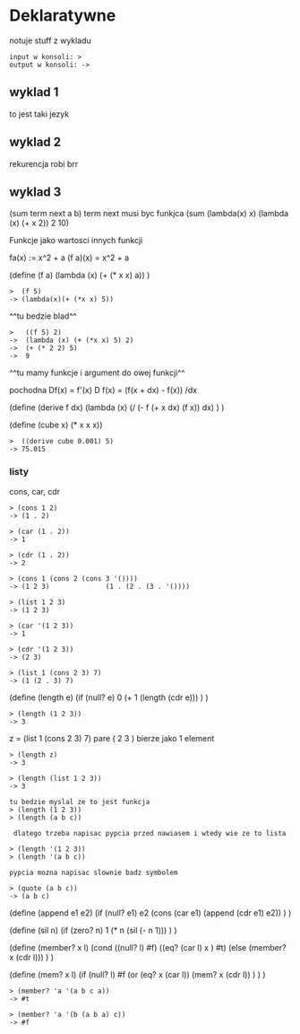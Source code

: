 # Deklaratywne

notuje stuff z wykladu

```rkt
input w konsoli: >
output w konsoli: ->
```

## wyklad 1

to jest taki jezyk

## wyklad 2

rekurencja robi brr

## wyklad 3

(sum term next a b)         term next musi byc funkjca
(sum (lambda(x) x)
    (lambda (x) (+ x 2))
    2
    10)

Funkcje jako wartosci innych funkcji

fa(x) := x^2 + a        (f a)(x) = x^2 + a

(define (f a)
    (lambda (x) (+ (* x x) a))
)

```rkt
>  (f 5)
-> (lambda(x)(+ (*x x) 5))
```

^^tu bedzie blad^^  

```rkt
>   ((f 5) 2)
->  (lambda (x) (+ (*x x) 5) 2)
->  (+ (* 2 2) 5)
->  9
```

^^tu mamy funkcje i argument do owej funkcji^^

pochodna
Df(x) = f'(x)
D f(x) = (f(x + dx) - f(x)) /dx

(define (derive f dx)
  (lambda (x)
    (/ (- f (+ x dx) (f x)) dx)
  )
)

(define (cube x)
  (* x x x))

```rkt
>  ((derive cube 0.001) 5)
-> 75.015
```

### listy

cons, car, cdr

```rkt
> (cons 1 2)
-> (1 . 2)

> (car (1 . 2))
-> 1

> (cdr (1 . 2))
-> 2

> (cons 1 (cons 2 (cons 3 '())))
-> (1 2 3)              (1 . (2 . (3 . '())))

> (list 1 2 3)
-> (1 2 3)

> (car '(1 2 3))
-> 1

> (cdr '(1 2 3))
-> (2 3)

> (list 1 (cons 2 3) 7)
-> (1 (2 . 3) 7)
```

(define (length e)
  (if (null? e)
    0
    (+ 1 (length (cdr e)))
  )
)

```rkt
> (length (1 2 3))
-> 3
```

z = (list 1 (cons 2 3) 7) pare ( 2 3 ) bierze jako 1 element

```rkt
> (length z)
-> 3

> (length (list 1 2 3))
-> 3

tu bedzie myslal ze to jest funkcja
> (length (1 2 3))
> (length (a b c))

 dlatego trzeba napisac pypcia przed nawiasem i wtedy wie ze to lista

> (length '(1 2 3))
> (length '(a b c))

pypcia mozna napisac slownie badz symbolem

> (quote (a b c))
-> (a b c)
```

(define (append e1 e2)
  (if (null? e1)
    e2
    (cons (car e1) (append (cdr e1) e2))
  )
)

(define (sil n)
  (if (zero? n)
    1
    (* n (sil (- n 1)))
  )
)

(define (member? x l)
  (cond ((null? l)
    #f)
    ((eq? (car l) x ) #t)
    (else (member? x (cdr l)))
  )
)

(define (mem? x l)
  (if (null? l)
    #f
    (or (eq? x (car l))
          (mem? x (cdr l))
    )
  )
)

```rkt
> (member? 'a '(a b c a))
-> #t

> (member? 'a '(b (a b a) c))
-> #f
```
